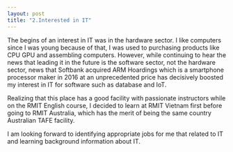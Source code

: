 ```yaml
---
layout: post
title: "2.Interested in IT"
---
```


The begins of an interest in IT was in the hardware sector. I like computers since I was young because of that, I was used to purchasing products like CPU GPU and assembling computers. However, while continuing to hear the news that leading it in the future is the software sector, not the hardware sector, news that Softbank acquired  ARM Hoardings which is a smartphone processor maker in 2016 at an unprecedented price has decisively boosted my interest in IT for software such as database and IoT.

Realizing that this place has a good facility with passionate instructors while on the RMIT English course, I decided to learn at RMIT Vietnam first before going to RMIT Australia, which has the merit of being the same country Australian TAFE facility.

I am looking forward to identifying appropriate jobs for me that related to IT and learning background information about IT.
